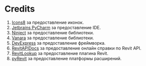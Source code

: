 # Credits

1. [Icons8](https://icons8.com/) за предоставление иконок.  
2. [Jetbrains PyCharm](https://www.jetbrains.com/pycharm) за предоставление IDE.  
3. [Ninject](https://github.com/ninject/Ninject) за предоставление библиотеки.  
4. [Vanara](https://github.com/dahall/vanara) за предоставление библиотеки.  
5. [DevExpress](https://www.devexpress.com/) за предоставление фреймворка.   
6. [RevitAPIDocs](https://www.revitapidocs.com/) за предоставление онлайн справки по Revit API.  
7. [RevitLookup](https://github.com/jeremytammik/RevitLookup) за предоставление плагина Revit.
8. [pyRevit](https://github.com/eirannejad/pyRevit) за предоставление платформы расширений.